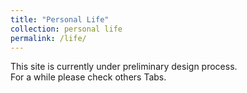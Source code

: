 ```yaml
---
title: "Personal Life"
collection: personal life
permalink: /life/
---
```


This site is currently under preliminary design process.<br>
For a while please check others Tabs.
